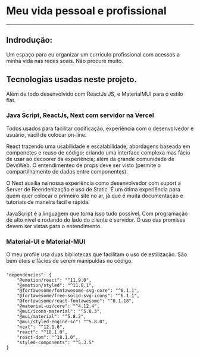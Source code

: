# Meu vida pessoal e profissional
-----
## Indrodução:

Um espaço para eu organizar um currículo profissional com acessos a minha vida nas redes soais. Não procure muito.

## Tecnologias usadas neste projeto.

Além de todo desenvolvido com ReactJs JS, e MaterialMUI para o estilo flat.

### Java Script, ReactJs, Next com servidor na Vercel
Todos usados para facilitar codificação, experiência com o desenvolvedor e usuário, vácil de colocar on-line. 

React trazendo uma usabilidade e escalabilidade; abordagens baseada em componetes e reuso de código; criando uma interface complexa mas fácio de usar ao decoorer da experiência; além da grande comunidade de DevsWeb. O entendimenteo de props deve ser visto (permite o compartilhamento de dados entre componentes).

O Next auxilia na nossa experiência como desenvolvedor com suport a Server de Reendenização e uso de Static. É um ótima experiência para quem quer colocar o primeiro site no ar, já que é muita documentação e tutoriais de maneira fácil e rápida.

JavaScript é a linguagem que torna isso tudo possível. Com programação de alto nível e rodando do lado do cliente e servidor. O uso das promises devem ser vistas para o entendimento.


### Material-UI e Material-MUI

O meu profile usa duas bibliotecas que facilitam o uso de estilização. São bem úteis e fácies de serem manipuldas no código.
### 


    "dependencies": {
        "@emotion/react": "^11.9.0",
        "@emotion/styled": "^11.8.1",
        "@fortawesome/fontawesome-svg-core": "^6.1.1",
        "@fortawesome/free-solid-svg-icons": "^6.1.1",
        "@fortawesome/react-fontawesome": "^0.1.18",
        "@material-ui/core": "^4.12.4",
        "@mui/icons-material": "^5.8.3",
        "@mui/material": "^5.8.2",
        "@mui/styled-engine-sc": "^5.8.0",
        "next": "^12.1.6",
        "react": "^18.1.0",
        "react-dom": "^18.1.0",
        "styled-components": "^5.3.5"
    }